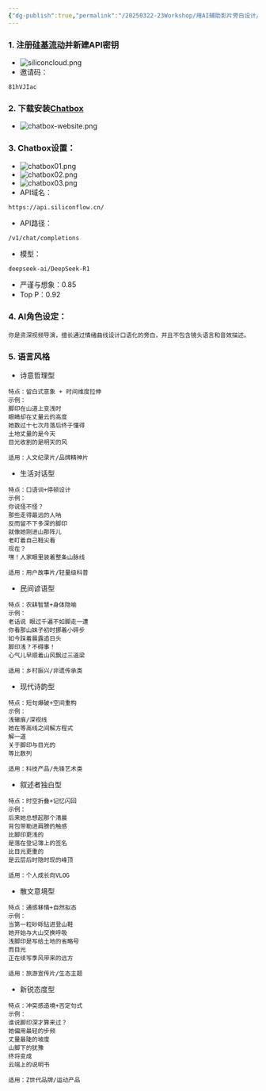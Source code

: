 ```yaml
---
{"dg-publish":true,"permalink":"/20250322-23Workshop/用AI辅助影片旁白设计/"}
---
```


### 1. 注册[硅基流动](https://cloud.siliconflow.cn/i/81hVJIac)并新建API密钥
- ![siliconcloud.png](/img/user/20250322-23Workshop/siliconcloud.png)
- 邀请码：
```
81hVJIac
```
### 2. 下载安装[Chatbox](https://chatboxai.app/zh)
- ![chatbox-website.png](/img/user/20250322-23Workshop/chatbox-website.png)
### 3. Chatbox设置：
-  ![chatbox01.png](/img/user/20250322-23Workshop/chatbox01.png)
- ![chatbox02.png](/img/user/20250322-23Workshop/chatbox02.png)
- ![chatbox03.png](/img/user/20250322-23Workshop/chatbox03.png)
- API域名：
```
https://api.siliconflow.cn/
```
- API路径：
```
/v1/chat/completions
```
- 模型：
```
deepseek-ai/DeepSeek-R1
```
- 严谨与想象：0.85
- Top P：0.92
### 4. AI角色设定：
```
你是资深视频导演，擅长通过情绪曲线设计口语化的旁白，并且不包含镜头语言和音效描述。
```
### 5. 语言风格
- 诗意哲理型 
```
特点：留白式意象 + 时间维度拉伸  
示例：  
脚印在山道上变浅时  
眼睛却在丈量云的高度  
她数过十七次月落后终于懂得  
土地丈量的是今天  
目光收割的是明天的风

适用：人文纪录片/品牌精神片
```
- 生活对话型
```
特点：口语词+停顿设计  
示例：  
你说怪不怪？  
那些走得最远的人呐  
反而留不下多深的脚印  
就像她刚进山那阵儿  
老盯着自己鞋尖看  
现在？  
嘿！人家眼里装着整条山脉线

适用：用户故事片/轻量级科普
```
- 民间谚语型
```
特点：农耕智慧+身体隐喻
示例：
老话说 眼过千遍不如脚走一遭
你看那山妹子初时挪着小碎步
如今踩着晨露追日头
脚印浅？不碍事！
心气儿早顺着山风飘过三道梁

适用：乡村振兴/非遗传承类
```

- 现代诗韵型
```
特点：短句爆破+空间重构
示例：
浅辙痕/深视线
她在等高线之间解方程式
解一道
关于脚印与目光的
等比数列

适用：科技产品/先锋艺术类
```

- 叙述者独白型
```
特点：时空折叠+记忆闪回
示例：
后来她总想起那个清晨
背包带勒进肩膀的触感
比脚印更浅的
是落在登记簿上的签名
比目光更重的
是云层后时隐时现的峰顶

适用：个人成长向VLOG
```

- 散文意境型
```
特点：通感移情+自然拟态
示例：
当第一粒砂砾钻进登山鞋
她开始与大山交换呼吸
浅脚印是写给土地的省略号
而目光
正在续写季风带来的远方

适用：旅游宣传片/生态主题
```

- 新锐态度型
```
特点：冲突感造境+否定句式
示例：
谁说脚印深才算来过？
她偏用最轻的步频
丈量最陡的坡度
山脚下的犹豫
终将变成
云端上的说明书

适用：Z世代品牌/运动产品
```
